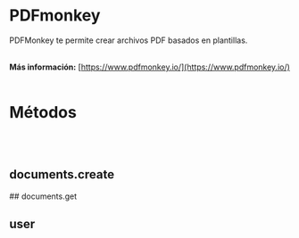 # PDFmonkey
PDFMonkey te permite crear archivos PDF basados en plantillas.
<br>
<br>

**Más información:**
[https://www.pdfmonkey.io/](https://www.pdfmonkey.io/)
<br>
<br>
  
# Métodos
<br>
<br>
  
## documents.create


## documents.get


## user